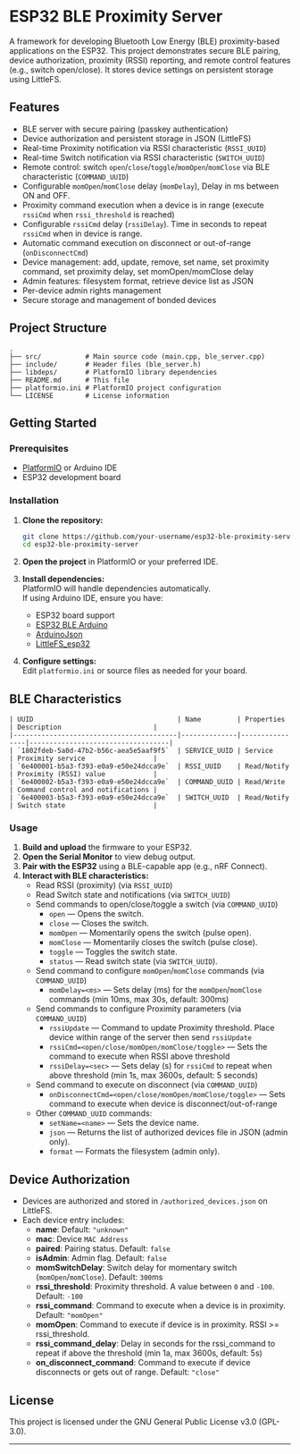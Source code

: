 # ESP32 BLE Proximity Server

A framework for developing Bluetooth Low Energy (BLE) proximity-based applications on the ESP32. This project demonstrates secure BLE pairing, device authorization, proximity (RSSI) reporting, and remote control features (e.g., switch open/close). It stores device settings on persistent storage using LittleFS.

## Features

- BLE server with secure pairing (passkey authentication)
- Device authorization and persistent storage in JSON (LittleFS)
- Real-time Proximity notification via RSSI characteristic (`RSSI_UUID`)
- Real-time Switch notification via RSSI characteristic (`SWITCH_UUID`)
- Remote control: switch `open`/`close`/`toggle`/`momOpen`/`momClose` via BLE characteristic (`COMMAND_UUID`)
- Configurable `momOpen`/`momClose` delay (`momDelay`), Delay in ms between ON and OFF.
- Proximity command execution when a device is in range (execute `rssiCmd` when `rssi_threshold` is reached)
- Configurable `rssiCmd` delay (`rssiDelay`). Time in seconds to repeat `rssiCmd` when in device is range.
- Automatic command execution on disconnect or out-of-range (`onDisconnectCmd`)
- Device management: add, update, remove, set name, set proximity command, set proximity delay, set momOpen/momClose delay
- Admin features: filesystem format, retrieve device list as JSON
- Per-device admin rights management
- Secure storage and management of bonded devices

## Project Structure

```
.
├── src/           # Main source code (main.cpp, ble_server.cpp)
├── include/       # Header files (ble_server.h)
├── libdeps/       # PlatformIO library dependencies
├── README.md      # This file
├── platformio.ini # PlatformIO project configuration
└── LICENSE        # License information
```

## Getting Started

### Prerequisites

- [PlatformIO](https://platformio.org/) or Arduino IDE
- ESP32 development board

### Installation

1. **Clone the repository:**

   ```bash
   git clone https://github.com/your-username/esp32-ble-proximity-server.git
   cd esp32-ble-proximity-server
   ```

2. **Open the project** in PlatformIO or your preferred IDE.

3. **Install dependencies:**  
   PlatformIO will handle dependencies automatically.  
   If using Arduino IDE, ensure you have:

   - ESP32 board support
   - [ESP32 BLE Arduino](https://github.com/nkolban/ESP32_BLE_Arduino)
   - [ArduinoJson](https://arduinojson.org/)
   - [LittleFS_esp32](https://github.com/lorol/LITTLEFS)

4. **Configure settings:**  
   Edit `platformio.ini` or source files as needed for your board.

## BLE Characteristics

```
| UUID                                    | Name         | Properties     | Description                       |
|-----------------------------------------|--------------|----------------|-----------------------------------|
| `1802fdeb-5a0d-47b2-b56c-aea5e5aaf9f5`  | SERVICE_UUID | Service        | Proximity service                 |
| `6e400001-b5a3-f393-e0a9-e50e24dcca9e`  | RSSI_UUID    | Read/Notify    | Proximity (RSSI) value            |
| `6e400002-b5a3-f393-e0a9-e50e24dcca9e`  | COMMAND_UUID | Read/Write     | Command control and notifications |
| `6e400003-b5a3-f393-e0a9-e50e24dcca9e`  | SWITCH_UUID  | Read/Notify    | Switch state                      |
```

### Usage

1. **Build and upload** the firmware to your ESP32.
2. **Open the Serial Monitor** to view debug output.
3. **Pair with the ESP32** using a BLE-capable app (e.g., nRF Connect).
4. **Interact with BLE characteristics:**
   - Read RSSI (proximity) (via `RSSI_UUID`)
   - Read Switch state and notifications (via `SWITCH_UUID`)
   - Send commands to open/close/toggle a switch (via `COMMAND_UUID`)
     - `open` — Opens the switch.
     - `close` — Closes the switch.
     - `momOpen` — Momentarily opens the switch (pulse open).
     - `momClose` — Momentarily closes the switch (pulse close).
     - `toggle` — Toggles the switch state.
     - `status` — Read switch state (via `SWITCH_UUID`).
   - Send command to configure `momOpen`/`momClose` commands (via `COMMAND_UUID`)
     - `momDelay=<ms>` — Sets delay (ms) for the `momOpen`/`momClose` commands (min 10ms, max 30s, default: 300ms)
   - Send commands to configure Proximity parameters (via `COMMAND_UUID`)
     - `rssiUpdate` — Command to update Proximity threshold. Place device within range of the server then send `rssiUpdate`
     - `rssiCmd=<open/close/momOpen/momClose/toggle>` — Sets the command to execute when RSSI above threshold
     - `rssiDelay=<sec>` — Sets delay (s) for `rssiCmd` to repeat when above threshold (min 1s, max 3600s, default: 5 seconds)
   - Send command to execute on disconnect (via `COMMAND_UUID`)
     - `onDisconnectCmd=<open/close/momOpen/momClose/toggle>` — Sets command to execute when device is disconnect/out-of-range
   - Other `COMMAND_UUID` commands:
     - `setName=<name>` — Sets the device name.
     - `json` — Returns the list of authorized devices file in JSON (admin only).
     - `format` — Formats the filesystem (admin only).

## Device Authorization

- Devices are authorized and stored in `/authorized_devices.json` on LittleFS.
- Each device entry includes:
  - **name**: Default: `"unknown"`
  - **mac**: Device `MAC Address`
  - **paired**: Pairing status. Default: `false`
  - **isAdmin**: Admin flag. Default: `false`
  - **momSwitchDelay**: Switch delay for momentary switch (`momOpen`/`momClose`). Default: `300`ms
  - **rssi_threshold**: Proximity threshold. A value between `0` and `-100`. Default: `-100`
  - **rssi_command**: Command to execute when a device is in proximity. Default: `"momOpen"`
  - **momOpen**: Command to execute if device is in proximity. RSSI >= rssi_threshold.
  - **rssi_command_delay**: Delay in seconds for the rssi_command to repeat if above the threshold (min 1a, max 3600s, default: 5s)
  - **on_disconnect_command**: Command to execute if device disconnects or gets out of range. Default: `"close"`

## License

This project is licensed under the GNU General Public License v3.0 (GPL-3.0).

---
